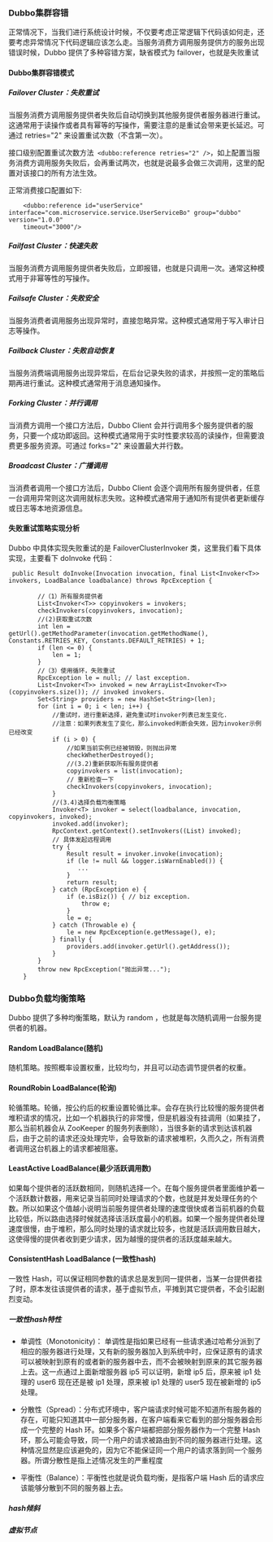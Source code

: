 ### Dubbo集群容错

正常情况下，当我们进行系统设计时候，不仅要考虑正常逻辑下代码该如何走，还要考虑异常情况下代码逻辑应该怎么走。当服务消费方调用服务提供方的服务出现错误时候，Dubbo 提供了多种容错方案，缺省模式为 failover，也就是失败重试

#### Dubbo集群容错模式

##### Failover Cluster：失败重试

当服务消费方调用服务提供者失败后自动切换到其他服务提供者服务器进行重试。这通常用于读操作或者具有幂等的写操作，需要注意的是重试会带来更长延迟。可通过 retries="2" 来设置重试次数（不含第一次）。

接口级别配置重试次数方法` <dubbo:reference retries="2" />`，如上配置当服务消费方调用服务失败后，会再重试两次，也就是说最多会做三次调用，这里的配置对该接口的所有方法生效。

正常消费接口配置如下:
``` 
    <dubbo:reference id="userService" interface="com.microservice.service.UserServiceBo" group="dubbo" version="1.0.0" 
    timeout="3000"/>  
```

##### Failfast Cluster：快速失败

当服务消费方调用服务提供者失败后，立即报错，也就是只调用一次。通常这种模式用于非幂等性的写操作。

##### Failsafe Cluster：失败安全

当服务消费者调用服务出现异常时，直接忽略异常。这种模式通常用于写入审计日志等操作。

##### Failback Cluster：失败自动恢复

当服务消费端调用服务出现异常后，在后台记录失败的请求，并按照一定的策略后期再进行重试。这种模式通常用于消息通知操作。

##### Forking Cluster：并行调用

当消费方调用一个接口方法后，Dubbo Client 会并行调用多个服务提供者的服务，只要一个成功即返回。这种模式通常用于实时性要求较高的读操作，但需要浪费更多服务资源。可通过 forks="2" 来设置最大并行数。

##### Broadcast Cluster：广播调用

当消费者调用一个接口方法后，Dubbo Client 会逐个调用所有服务提供者，任意一台调用异常则这次调用就标志失败。这种模式通常用于通知所有提供者更新缓存或日志等本地资源信息。

#### 失败重试策略实现分析

Dubbo 中具体实现失败重试的是 FailoverClusterInvoker 类，这里我们看下具体实现，主要看下 doInvoke 代码：

``` 
 public Result doInvoke(Invocation invocation, final List<Invoker<T>> invokers, LoadBalance loadbalance) throws RpcException {

        //（1）所有服务提供者
        List<Invoker<T>> copyinvokers = invokers;
        checkInvokers(copyinvokers, invocation);
        //(2)获取重试次数
        int len = getUrl().getMethodParameter(invocation.getMethodName(), Constants.RETRIES_KEY, Constants.DEFAULT_RETRIES) + 1;
        if (len <= 0) {
            len = 1;
        }
        //（3）使用循环，失败重试
        RpcException le = null; // last exception.
        List<Invoker<T>> invoked = new ArrayList<Invoker<T>>(copyinvokers.size()); // invoked invokers.
        Set<String> providers = new HashSet<String>(len);
        for (int i = 0; i < len; i++) {
            //重试时，进行重新选择，避免重试时invoker列表已发生变化.
            //注意：如果列表发生了变化，那么invoked判断会失效，因为invoker示例已经改变
            if (i > 0) {
                //如果当前实例已经被销毁，则抛出异常
                checkWhetherDestroyed();
                //(3.2)重新获取所有服务提供者
                copyinvokers = list(invocation);
                // 重新检查一下
                checkInvokers(copyinvokers, invocation);
            }
            //(3.4)选择负载均衡策略
            Invoker<T> invoker = select(loadbalance, invocation, copyinvokers, invoked);
            invoked.add(invoker);
            RpcContext.getContext().setInvokers((List) invoked);
            // 具体发起远程调用
            try {
                Result result = invoker.invoke(invocation);
                if (le != null && logger.isWarnEnabled()) {
                   ...
                }
                return result;
            } catch (RpcException e) {
                if (e.isBiz()) { // biz exception.
                    throw e;
                }
                le = e;
            } catch (Throwable e) {
                le = new RpcException(e.getMessage(), e);
            } finally {
                providers.add(invoker.getUrl().getAddress());
            }
        }
        throw new RpcException("抛出异常...");
    }
```

### Dubbo负载均衡策略

Dubbo 提供了多种均衡策略，默认为 random ，也就是每次随机调用一台服务提供者的机器。

#### Random LoadBalance(随机)

随机策略。按照概率设置权重，比较均匀，并且可以动态调节提供者的权重。

#### RoundRobin LoadBalance(轮询)

轮循策略。轮循，按公约后的权重设置轮循比率。会存在执行比较慢的服务提供者堆积请求的情况，比如一个机器执行的非常慢，但是机器没有挂调用（如果挂了，那么当前机器会从 ZooKeeper 的服务列表删除），当很多新的请求到达该机器后，由于之前的请求还没处理完毕，会导致新的请求被堆积，久而久之，所有消费者调用这台机器上的请求都被阻塞。

#### LeastActive LoadBalance(最少活跃调用数)

如果每个提供者的活跃数相同，则随机选择一个。在每个服务提供者里面维护着一个活跃数计数器，用来记录当前同时处理请求的个数，也就是并发处理任务的个数。所以如果这个值越小说明当前服务提供者处理的速度很快或者当前机器的负载比较低，所以路由选择时候就选择该活跃度最小的机器。如果一个服务提供者处理速度很慢，由于堆积，那么同时处理的请求就比较多，也就是活跃调用数目越大，这使得慢的提供者收到更少请求，因为越慢的提供者的活跃度越来越大。

#### ConsistentHash LoadBalance (一致性hash)

一致性 Hash，可以保证相同参数的请求总是发到同一提供者，当某一台提供者挂了时，原本发往该提供者的请求，基于虚拟节点，平摊到其它提供者，不会引起剧烈变动。

##### 一致性hash特性

- 单调性（Monotonicity)： 单调性是指如果已经有一些请求通过哈希分派到了相应的服务器进行处理，又有新的服务器加入到系统中时，应保证原有的请求可以被映射到原有的或者新的服务器中去，而不会被映射到原来的其它服务器上去。这一点通过上面新增服务器 ip5 可以证明，新增 ip5 后，原来被 ip1 处理的 user6 现在还是被 ip1 处理，原来被 ip1 处理的 user5 现在被新增的 ip5 处理。

- 分散性（Spread）：分布式环境中，客户端请求时候可能不知道所有服务器的存在，可能只知道其中一部分服务器，在客户端看来它看到的部分服务器会形成一个完整的 Hash 环。如果多个客户端都把部分服务器作为一个完整 Hash 环，那么可能会导致，同一个用户的请求被路由到不同的服务器进行处理。这种情况显然是应该避免的，因为它不能保证同一个用户的请求落到同一个服务器。所谓分散性是指上述情况发生的严重程度

- 平衡性（Balance）：平衡性也就是说负载均衡，是指客户端 Hash 后的请求应该能够分散到不同的服务器上去。

##### hash倾斜

##### 虚拟节点